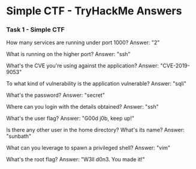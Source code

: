 # Simple CTF - TryHackMe Answers

### Task 1 - Simple CTF
How many services are running under port 1000?
Answer: "2"

What is running on the higher port?
Answer: "ssh"

What's the CVE you're using against the application? 
Answer: "CVE-2019-9053"

To what kind of vulnerability is the application vulnerable?
Answer: "sqli"

What's the password?
Answer: "secret"

Where can you login with the details obtained?
Answer: "ssh"

What's the user flag?
Answer: "G00d j0b, keep up!"

Is there any other user in the home directory? What's its name?
Answer: "sunbath"

What can you leverage to spawn a privileged shell?
Answer: "vim"

What's the root flag?
Answer: "W3ll d0n3. You made it!"
